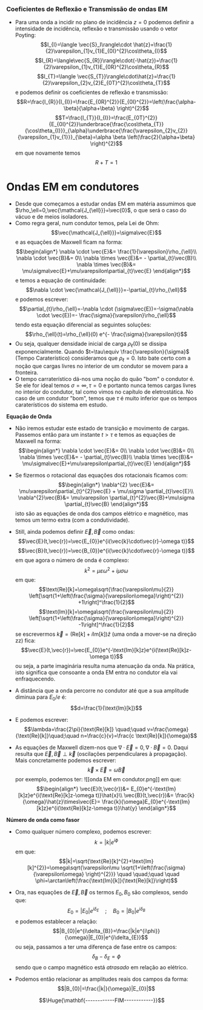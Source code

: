 ### Coeficientes de Reflexão e Transmissão de ondas EM
- Para uma onda a incidir no plano de incidência $z=0$ podemos definir a intensidade de incidência, reflexão e transmissão usando o vetor Poyting:
$$I_{I}=\langle \vec{S}_I\rangle\cdot \hat{z}=\frac{1}{2}\varepsilon_{1}v_{1}E_{0I}^{2}\cos\theta_{I}$$
$$I_{R}=\langle\vec{S_{R}}\rangle\cdot(-\hat{z})=\frac{1}{2}\varepsilon_{1}v_{1}E_{0R}^{2}\cos\theta_{R}$$
$$I_{T}=\langle \vec{S_{T}}\rangle\cdot\hat{z}=\frac{1}{2}\varepsilon_{2}v_{2}E_{0T}^{2}\cos\theta_{T}$$
e podemos definir os coeficientes de reflexão e transmissão:
$$R=\frac{I_{R}}{I_{I}}=\frac{E_{0R}^{2}}{E_{0I}^{2}}=\left(\frac{\alpha-\beta}{\alpha+\beta} \right)^{2}$$
$$T=\frac{I_{T}}{I_{I}}=\frac{E_{0T}^{2}}{E_{0I}^{2}}\underbrace{\frac{\cos\theta_{T}}{\cos\theta_{I}}}_{\alpha}\underbrace{\frac{\varepsilon_{2}v_{2}}{\varepsilon_{1}v_{1}}}_{\beta}=\alpha \beta \left(\frac{2}{\alpha+\beta} \right)^{2}$$
em que novamente temos $$R+T=1$$

# Ondas EM em condutores
- Desde que começamos a estudar ondas EM em matéria assumimos que $\rho_\ell=0,\vec{\mathcal{J_{\ell}}}=\vec{0}$, o que será o caso do vácuo e de meios isoladores.
- Como regra geral, num condutor temos, pela Lei de Ohm:
$$\vec{\mathcal{J_{\ell}}}=\sigma\vec{E}$$
e as equações de Maxwell ficam na forma:
$$\begin{align*}
\nabla \cdot \vec{E}&= \frac{1}{\varepsilon}\rho_{\ell}\\
\nabla \cdot \vec{B}&= 0\\
\nabla \times \vec{E}&= - \partial_{t}\vec{B}\\
\nabla \times \vec{B}&= \mu\sigma\vec{E}+\mu\varepsilon\partial_{t}\vec{E}
\end{align*}$$
e temos a equação de continuidade:
$$\nabla \cdot \vec{\mathcal{J_{\ell}}}=-\partial_{t}\rho_{\ell}$$
e podemos escrever:
$$\partial_{t}\rho_{\ell}=-\nabla \cdot (\sigma\vec{E})=-\sigma(\nabla \cdot \vec{E})=- \frac{\sigma}{\varepsilon}\rho_{\ell}$$
tendo esta equação diferencial as seguintes soluções:
$$\rho_{\ell}(t)=\rho_{\ell}(0) e^{- \frac{\sigma}{\varepsilon}t}$$
- Ou seja, qualquer densidade inicial de carga $\rho_{\ell}(0)$ se dissipa exponencialmente. Quando $t=\tau\equiv \frac{\varepsilon}{\sigma}$ (Tempo Caraterístico) consideramos que $\rho_{\ell}=0$. Isto bate certo com a noção que cargas livres no interior de um condutor se movem para a fronteira.
- O tempo carraterístico dá-nos uma noção do quão "bom" o condutor é. Se ele for ideal temos $\sigma=\infty,\tau=0$ e portanto nunca temos cargas livres no interior do condutor, tal como vimos no capítulo de eletrostática. No caso de um condutor "bom", temos que $\tau$ é muito inferior que os tempos caraterísticos do sistema em estudo.

**Equação de Onda**
- Não iremos estudar este estado de transição e movimento de cargas. Passemos então para um instante $t>\tau$ e temos as equações de Maxwell na forma:
$$\begin{align*}
\nabla \cdot \vec{E}&= 0\\
\nabla \cdot \vec{B}&= 0\\
\nabla \times \vec{E}&= - \partial_{t}\vec{B}\\
\nabla \times \vec{B}&= \mu\sigma\vec{E}+\mu\varepsilon\partial_{t}\vec{E}
\end{align*}$$
- Se fizermos o rotacional das equações dos rotacionais ficamos com:
$$\begin{align*}
\nabla^{2} \vec{E}&= \mu\varepsilon\partial_{t}^{2}\vec{E} + \mu\sigma \partial_{t}\vec{E}\\
\nabla^{2}\vec{B}&= \mu\varepsilon \partial_{t}^{2}\vec{B}+\mu\sigma \partial_{t}\vec{B}
\end{align*}$$
isto são as equações de onda dos campos elétrico e magnético, mas temos um termo extra (com a condutividade).

- Still, ainda podemos definir $\vec{E},\vec{B}$ como ondas:
$$\vec{E}(t,\vec{r})=\vec{E_{0}}e^{i(\vec{k}\cdot\vec{r}-\omega t)}$$
$$\vec{B}(t,\vec{r})=\vec{B_{0}}e^{i(\vec{k}\cdot\vec{r}-\omega t)}$$
em que agora o número de onda é complexo:
$$k^{2}=\mu\varepsilon\omega^{2} + i \mu \sigma \omega$$
em que:
$$\text{Re}[k]=\omega\sqrt{\frac{\varepsilon\mu}{2}} \left[\sqrt{1+\left(\frac{\sigma}{\varepsilon\omega}\right)^{2}} +1\right]^\frac{1}{2}$$
$$\text{Im}[k]=\omega\sqrt{\frac{\varepsilon\mu}{2}} \left[\sqrt{1+\left(\frac{\sigma}{\varepsilon\omega}\right)^{2}} -1\right]^\frac{1}{2}$$
se escrevermos $\vec{k}=(\text{Re}[k]+i\text{Im}[k])\hat{z}$  (uma onda a mover-se na direção zz) fica:
$$\vec{E}(t,\vec{r})=\vec{E_{0}}e^{-\text{Im}[k]z}e^{i(\text{Re}[k]z-\omega t)}$$
ou seja, a parte imaginária resulta numa atenuação da onda. Na prática, isto significa que consoante a onda EM entra no condutor ela vai enfraquecendo.
- A distância que a onda percorre no condutor até que a sua amplitude diminua para $E_{0}/e$ é:
$$d=\frac{1}{\text{Im}[k]}$$

- E podemos escrever:
$$\lambda=\frac{2\pi}{\text{Re}[k]} \quad;\quad v=\frac{\omega}{\text{Re}[k]}\quad;\quad n=\frac{c}{v}=\frac{c \text{Re}[k]}{\omega}$$
- As equações de Maxwell dizem-nos que $\nabla \cdot \vec{E}=0,\nabla \cdot \vec{B}=0$. Daqui resulta que $\vec{E},\vec{B}\perp\vec{k}$ (oscilações perpendiculares à propagação). Mais concretamente podemos escrever:
$$\vec{k}\times\vec{E}=\omega \vec{B}$$
por exemplo, podemos ter:
![[onda EM em condutor.png]]
em que:
$$\begin{align*}
\vec{E}(t,\vec{r})&= E_{0}e^{-\text{Im}[k]z}e^{i(\text{Re}[k]z-\omega t)}\hat{x}\\
\vec{B}(t,\vec{r})&= \frac{k}{\omega}\hat{z}\times\vec{E}= \frac{k}{\omega}E_{0}e^{-\text{Im}[k]z}e^{i(\text{Re}[k]z-\omega t)}\hat{y}
\end{align*}$$

**Número de onda como fasor**
- Como qualquer número complexo, podemos escrever:
$$k=|k|e^{i\phi}$$
em que:
$$|k|=\sqrt{\text{Re}[k]^{2}+\text{Im}[k]^{2}}=\omega\sqrt{\varepsilon\mu \sqrt{1+\left(\frac{\sigma}{\varepsilon\omega} \right)^{2}}} \quad \quad;\quad \quad \phi=\arctan\left(\frac{\text{Im}[k]}{\text{Re}[k]}\right)$$

- Ora, nas equações de $\vec{E},\vec{B}$ os termos $E_{0},B_{0}$ são complexos, sendo que:
$$E_{0}=|E_{0}|e^{i\delta_{E}} \quad;\quad B_{0}=|B_{0}|e^{i\delta_{B}}$$
e podemos establecer a relação:
$$|B_{0}|e^{i\delta_{B}}=\frac{|k|e^{i\phi}}{\omega}|E_{0}|e^{i\delta_{E}}$$
ou seja, passamos a ter uma diferença de fase entre os campos:
$$\delta_{B}-\delta_{E}=\phi$$
sendo que o campo magnético está *atrasado* em relação ao elétrico.

- Podemos então relacionar as amplitudes reais dos campos da forma:
$$|B_{0}|=\frac{|k|}{\omega}|E_{0}|$$

$$\Huge{\mathbf{------------FIM------------}}$$